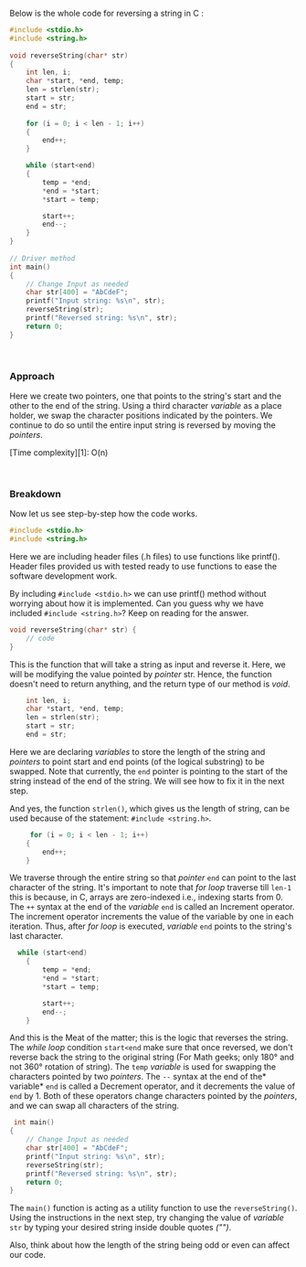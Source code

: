 Below is the whole code for reversing a string in C :

```c
#include <stdio.h> 
#include <string.h> 
  
void reverseString(char* str) 
{ 
    int len, i; 
    char *start, *end, temp;
    len = strlen(str); 
    start = str; 
    end = str; 
  
    for (i = 0; i < len - 1; i++) 
    {
        end++; 
    }

    while (start<end) 
    { 
        temp = *end; 
        *end = *start; 
        *start = temp; 

        start++; 
        end--; 
    } 
} 
  
// Driver method 
int main() 
{   
    // Change Input as needed
    char str[400] = "AbCdeF"; 
    printf("Input string: %s\n", str); 
    reverseString(str); 
    printf("Reversed string: %s\n", str);   
    return 0; 
} 
```
<br/>

### Approach


Here we create two pointers, one that points to the string's start and the other to the end of the string. Using a third character *variable* as a place holder, we swap the character positions indicated by the pointers. We continue to do so until the entire input string is reversed by moving the *pointers*. 

[Time complexity][1]: O(n)

<br/>

### Breakdown

Now let us see step-by-step how the code works.

```c
#include <stdio.h> 
#include <string.h> 
```
Here we are including header files (.h files) to use functions like printf(). Header files provided us with tested ready to use functions to ease the software development work. 

By including `#include <stdio.h>` we can use printf() method without worrying about how it is implemented. Can you guess why we have included `#include <string.h>`? Keep on reading for the answer.

```c
void reverseString(char* str) {
    // code
} 
```
This is the function that will take a string as input and reverse it. Here, we will be modifying the value pointed by *pointer* str. Hence, the function doesn't need to return anything, and the return type of our method is *void*. 

```c
    int len, i; 
    char *start, *end, temp;
    len = strlen(str); 
    start = str; 
    end = str; 
```
Here we are declaring *variables* to store the length of the string and *pointers* to point start and end points (of the logical substring) to be swapped. Note that currently, the `end` pointer is pointing to the start of the string instead of the end of the string. We will see how to fix it in the next step.

And yes, the function `strlen()`, which gives us the length of string, can be used because of the statement: `#include <string.h>`. 

```c
     for (i = 0; i < len - 1; i++) 
    {
        end++; 
    }
```
We traverse through the entire string so that *pointer* `end` can point to the last character of the string. It's important to note that *for loop* traverse till `len-1` this is because, in C, arrays are zero-indexed i.e., indexing starts from 0. The `++` syntax at the end of the *variable* `end` is called an Increment operator. The increment operator increments the value of the variable by one in each iteration. Thus, after *for loop* is executed, *variable* `end` points to the string's last character.

```c
  while (start<end) 
    { 
        temp = *end; 
        *end = *start; 
        *start = temp; 

        start++; 
        end--; 
    } 
```
And this is the Meat of the matter; this is the logic that reverses the string. The *while loop*  condition `start<end` make sure that once reversed, we don't reverse back the string to the original string (For Math geeks; only 180° and not 360° rotation of string). The `temp` *variable* is used for swapping the characters pointed by two *pointers*. The `--` syntax at the end of the* variable* `end` is called a Decrement operator, and it decrements the value of `end` by 1. Both of these operators change characters pointed by the *pointers*, and we can swap all characters of the string. 

```c
 int main() 
{   
    // Change Input as needed
    char str[400] = "AbCdeF"; 
    printf("Input string: %s\n", str); 
    reverseString(str); 
    printf("Reversed string: %s\n", str);   
    return 0; 
} 
```
The `main()` function is acting as a utility function to use the `reverseString()`.  Using the instructions in the next step, try changing the value of *variable* `str` by typing your desired string inside double quotes *("")*.

Also, think about how the length of the string being odd or even can affect our code.

